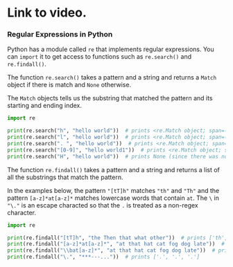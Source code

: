 # Link to video.

### Regular Expressions in Python

Python has a module called `re` that implements regular expressions. You can `import` it to get access to functions such as `re.search()` and `re.findall()`.

The function `re.search()` takes a pattern and a string and returns a `Match` object if there is match and `None` otherwise. 

The `Match` objects tells us the substring that matched the pattern and its starting and ending index.

```python
import re

print(re.search("h", "hello world"))  # prints <re.Match object; span=(0, 1), match='h'>
print(re.search("l", "hello world"))  # prints <re.Match object; span=(2, 3), match='l'>
print(re.search(". ", "hello world"))  # prints <re.Match object; span=(4, 6), match='o '>
print(re.search("[0-9]", "hello world1"))  # prints <re.Match object; span=(11, 12), match='1'>
print(re.search("H", "hello world"))  # prints None (since there was no match)
```

The function `re.findall()` takes a pattern and a string and returns a list of all the substrings that match the pattern.

In the examples below, the pattern `"[tT]h"` matches `"th"` and `"Th"` and the pattern `[a-z]*at[a-z]*` matches lowercase words that contain `at`. The `\` in `"\."` is an escape characted so that the `.` is treated as a non-regex character.

```python
import re

print(re.findall("[tT]h", "the Then that what other"))  # prints ['th', 'Th', 'th', 'th']
print(re.findall("[a-z]*at[a-z]*", "at that hat cat fog dog late"))  # prints ['at', 'that', 'hat', 'cat', 'late']
print(re.findall("\\bat[a-z]*", "at that hat cat fog dog late"))  # prints ['at', 'that', 'hat', 'cat']
print(re.findall("\.", "***---..."))  # prints ['.', '.', '.']
```
